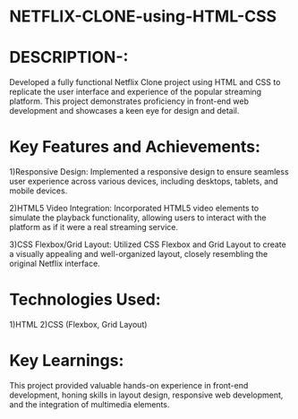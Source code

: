 # NETFLIX-CLONE-using-HTML-CSS
# DESCRIPTION-:
Developed a fully functional Netflix Clone project using HTML and CSS to replicate the user interface and experience of the popular streaming platform. This project demonstrates proficiency in front-end web development and showcases a keen eye for design and detail.

# Key Features and Achievements:
1)Responsive Design: Implemented a responsive design to ensure seamless user experience across various devices, including desktops, tablets, and mobile devices.

2)HTML5 Video Integration: Incorporated HTML5 video elements to simulate the playback functionality, allowing users to interact with the platform as if it were a real streaming service.

3)CSS Flexbox/Grid Layout: Utilized CSS Flexbox and Grid Layout to create a visually appealing and well-organized layout, closely resembling the original Netflix interface.

# Technologies Used:
1)HTML
2)CSS (Flexbox, Grid Layout)

# Key Learnings:
This project provided valuable hands-on experience in front-end development, honing skills in layout design, responsive web development, and the integration of multimedia elements. 
